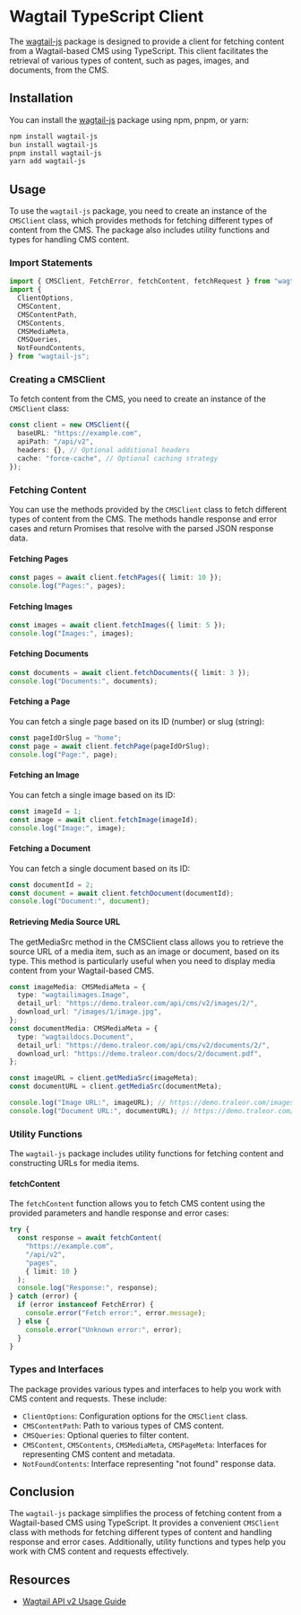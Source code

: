 # Wagtail TypeScript Client

The [wagtail-js](https://www.npmjs.com/package/wagtail-js) package is designed to provide a client for fetching content from a Wagtail-based CMS using TypeScript. This client facilitates the retrieval of various types of content, such as pages, images, and documents, from the CMS.

## Installation

You can install the [wagtail-js](https://www.npmjs.com/package/wagtail-js) package using npm, pnpm, or yarn:

```bash
npm install wagtail-js
bun install wagtail-js
pnpm install wagtail-js
yarn add wagtail-js
```

## Usage

To use the `wagtail-js` package, you need to create an instance of the `CMSClient` class, which provides methods for fetching different types of content from the CMS. The package also includes utility functions and types for handling CMS content.

### Import Statements

```typescript
import { CMSClient, FetchError, fetchContent, fetchRequest } from "wagtail-js";
import {
  ClientOptions,
  CMSContent,
  CMSContentPath,
  CMSContents,
  CMSMediaMeta,
  CMSQueries,
  NotFoundContents,
} from "wagtail-js";
```

### Creating a CMSClient

To fetch content from the CMS, you need to create an instance of the `CMSClient` class:

```typescript
const client = new CMSClient({
  baseURL: "https://example.com",
  apiPath: "/api/v2",
  headers: {}, // Optional additional headers
  cache: "force-cache", // Optional caching strategy
});
```

### Fetching Content

You can use the methods provided by the `CMSClient` class to fetch different types of content from the CMS. The methods handle response and error cases and return Promises that resolve with the parsed JSON response data.

#### Fetching Pages

```typescript
const pages = await client.fetchPages({ limit: 10 });
console.log("Pages:", pages);
```

#### Fetching Images

```typescript
const images = await client.fetchImages({ limit: 5 });
console.log("Images:", images);
```

#### Fetching Documents

```typescript
const documents = await client.fetchDocuments({ limit: 3 });
console.log("Documents:", documents);
```

#### Fetching a Page

You can fetch a single page based on its ID (number) or slug (string):

```typescript
const pageIdOrSlug = "home";
const page = await client.fetchPage(pageIdOrSlug);
console.log("Page:", page);
```

#### Fetching an Image

You can fetch a single image based on its ID:

```typescript
const imageId = 1;
const image = await client.fetchImage(imageId);
console.log("Image:", image);
```

#### Fetching a Document

You can fetch a single document based on its ID:

```typescript
const documentId = 2;
const document = await client.fetchDocument(documentId);
console.log("Document:", document);
```

#### Retrieving Media Source URL

The getMediaSrc method in the CMSClient class allows you to retrieve the source URL of a media item, such as an image or document, based on its type. This method is particularly useful when you need to display media content from your Wagtail-based CMS.

```typescript
const imageMedia: CMSMediaMeta = {
  type: "wagtailimages.Image",
  detail_url: "https://demo.traleor.com/api/cms/v2/images/2/",
  download_url: "/images/1/image.jpg",
};
const documentMedia: CMSMediaMeta = {
  type: "wagtaildocs.Document",
  detail_url: "https://demo.traleor.com/api/cms/v2/documents/2/",
  download_url: "https://demo.traleor.com/docs/2/document.pdf",
};

const imageURL = client.getMediaSrc(imageMeta);
const documentURL = client.getMediaSrc(documentMeta);

console.log("Image URL:", imageURL); // https://demo.traleor.com/images/1/image.jpg
console.log("Document URL:", documentURL); // https://demo.traleor.com/docs/2/document.pdf
```

### Utility Functions

The `wagtail-js` package includes utility functions for fetching content and constructing URLs for media items.

#### fetchContent

The `fetchContent` function allows you to fetch CMS content using the provided parameters and handle response and error cases:

```typescript
try {
  const response = await fetchContent(
    "https://example.com",
    "/api/v2",
    "pages",
    { limit: 10 }
  );
  console.log("Response:", response);
} catch (error) {
  if (error instanceof FetchError) {
    console.error("Fetch error:", error.message);
  } else {
    console.error("Unknown error:", error);
  }
}
```

### Types and Interfaces

The package provides various types and interfaces to help you work with CMS content and requests. These include:

- `ClientOptions`: Configuration options for the `CMSClient` class.
- `CMSContentPath`: Path to various types of CMS content.
- `CMSQueries`: Optional queries to filter content.
- `CMSContent`, `CMSContents`, `CMSMediaMeta`, `CMSPageMeta`: Interfaces for representing CMS content and metadata.
- `NotFoundContents`: Interface representing "not found" response data.

## Conclusion

The `wagtail-js` package simplifies the process of fetching content from a Wagtail-based CMS using TypeScript. It provides a convenient `CMSClient` class with methods for fetching different types of content and handling response and error cases. Additionally, utility functions and types help you work with CMS content and requests effectively.

## Resources

- [Wagtail API v2 Usage Guide](https://docs.wagtail.org/en/stable/advanced_topics/api/v2/usage.html)
